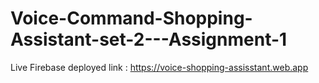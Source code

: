 # Voice-Command-Shopping-Assistant-set-2---Assignment-1

Live Firebase deployed link : https://voice-shopping-assisstant.web.app
